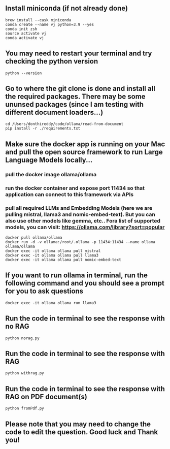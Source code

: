 ## Install miniconda (if not already done)
```
brew install --cask miniconda
conda create --name vj python=3.9 --yes
conda init zsh
source activate vj
conda activate vj
```

## You may need to restart your terminal and try checking the python version
```
python --version
```

## Go to where the git clone is done and install all the required packages. There may be some ununsed packages (since I am testing with different document loaders...)
```
cd /Users/donthireddy/code/ollama/read-from-document
pip install -r ./requirements.txt
```

## Make sure the docker app is running on your Mac and pull the open source framework to run Large Language Models locally...
### pull the docker image ollama/ollama
### run the docker container and expose port 11434 so that application can connect to this framework via APIs
### pull all required LLMs and Embedding Models (here we are pulling mistral, llama3 and nomic-embed-text). But you can also use other models like gemma, etc.. Fora list of supported models, you can visit: https://ollama.com/library?sort=popular
```
docker pull ollama/ollama
docker run -d -v ollama:/root/.ollama -p 11434:11434 --name ollama ollama/ollama
docker exec -it ollama ollama pull mistral
docker exec -it ollama ollama pull llama3
docker exec -it ollama ollama pull nomic-embed-text
```

## If you want to run ollama in terminal, run the following command and you should see a prompt for you to ask questions
```
docker exec -it ollama ollama run llama3
```

## Run the code in terminal to see the response with no RAG
```
python norag.py
```

## Run the code in terminal to see the response with RAG
```
python withrag.py
```
## Run the code in terminal to see the response with RAG on PDF document(s)
```
python fromPdf.py
```

## Please note that you may need to change the code to edit the question. Good luck and Thank you!
